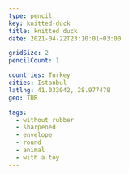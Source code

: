 ```yaml
---
type: pencil
key: knitted-duck
title: knitted duck
date: 2021-04-22T23:10:01+03:00

gridSize: 2
pencilCount: 1

countries: Turkey
cities: Istanbul
latlng: 41.033042, 28.977478
geo: TUR

tags:
  - without rubber
  - sharpened
  - envelope
  - round
  - animal
  - with a toy
---
```


